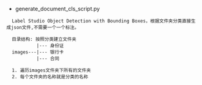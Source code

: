 - generate_document_cls_script.py
```
  Label Studio Object Detection with Bounding Boxes，根据文件夹分类直接生成json文件,不需要一个一个标注。

  目录结构: 按照分类建立文件夹
           |--- 身份证
  images---|--- 银行卡
           |--- 合同
  
  1. 遍历images文件夹下所有的文件夹
  2. 每个文件夹的名称就是分类的名称
```
